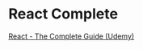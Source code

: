 # React Complete

[React - The Complete Guide (Udemy)](https://www.udemy.com/react-the-complete-guide-incl-redux/)

